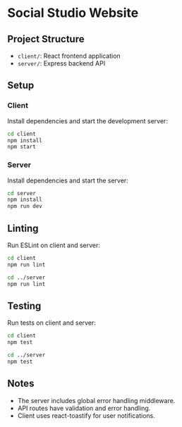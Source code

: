 # Social Studio Website

## Project Structure

- `client/`: React frontend application
- `server/`: Express backend API

## Setup

### Client

Install dependencies and start the development server:

```bash
cd client
npm install
npm start
```

### Server

Install dependencies and start the server:

```bash
cd server
npm install
npm run dev
```

## Linting

Run ESLint on client and server:

```bash
cd client
npm run lint

cd ../server
npm run lint
```

## Testing

Run tests on client and server:

```bash
cd client
npm test

cd ../server
npm test
```

## Notes

- The server includes global error handling middleware.
- API routes have validation and error handling.
- Client uses react-toastify for user notifications.
